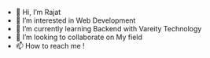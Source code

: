 - 👋 Hi, I’m Rajat
- 👀 I’m interested in Web Development
- 🌱 I’m currently learning Backend with Vareity Technology
- 💞️ I’m looking to collaborate on My field
- 📫 How to reach me !

<!---
Rajat78pq/Rajat78pq is a ✨ special ✨ repository because its `README.md` (this file) appears on your GitHub profile.
You can click the Preview link to take a look at your changes.
--->
